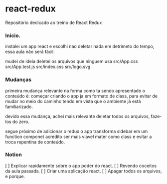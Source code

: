 # react-redux
Repositório dedicado ao treino de React Redux


### Inicio.
instalei um app react e escolhi nao deletar nada em detrimeto do tempo, essa aula não será fácil.

mudei de ideia deletei os arquivos que ninguem usa
src/App.css
src/App.test.js
src/index.css
src/logo.svg


### Mudanças
primeira mudança relevante na forma como ta sendo apresentado o conteúdo é:
começar criando o app ja em formato de class, para evitar de mudar no meio do caminho
tendo em vista que o ambiente já está familiarizado.

devido essa mudança, achei mais relevante deletar todos os arquivos, faze-los do zero.

segue próximo de adicionar o redux o app transforma sidebar em um function componet
acredito ser mais viavel mater como class e evitar a troca repentina de conteúdo.

### Notion

[ ] Explicar rapidamente sobre o app poder do react.
[ ] Revendo coceitos da aula passada.
[ ] Criar uma aplicação react.
[ ] Apagar todos os arquivos, e porque.
